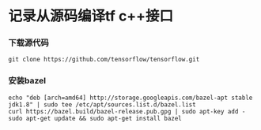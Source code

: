 # 记录从源码编译tf c++接口

### 下载源代码
```git clone https://github.com/tensorflow/tensorflow.git```

### 安装bazel
```
echo "deb [arch=amd64] http://storage.googleapis.com/bazel-apt stable jdk1.8" | sudo tee /etc/apt/sources.list.d/bazel.list
curl https://bazel.build/bazel-release.pub.gpg | sudo apt-key add -
sudo apt-get update && sudo apt-get install bazel
```
